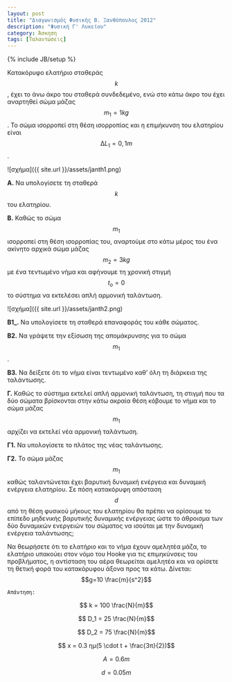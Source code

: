 ```yaml
---
layout: post
title: "Διαγωνισμός Φυσικής Β. Ξανθόπουλος 2012"
description: "Φυσική Γ' Λυκείου"
category: Άσκηση
tags: [Ταλαντώσεις]
---
```

{% include JB/setup %}


Κατακόρυφο ελατήριο σταθεράς $$k$$, έχει το άνω άκρο του σταθερά συνδεδεμένο,
ενώ στο κάτω άκρο του έχει αναρτηθεί σώμα μάζας $$m_1 =1 kg$$. Το σώμα ισορροπεί στη
θέση ισορροπίας και η επιμήκυνση του ελατηρίου είναι $$∆L_1 = 0,1 m$$.


![σχήμα]({{ site.url }}/assets/janth1.png) 


**Α.** Να υπολογίσετε τη σταθερά $$k$$ του ελατηρίου.

**B.** Καθώς το σώμα $$m_1$$ ισορροπεί στη θέση ισορροπίας του, αναρτούμε στο κάτω
μέρος του ένα ακίνητο αρχικά σώμα μάζας $$m_2 = 3 kg$$ με ένα τεντωμένο νήμα και
αφήνουμε τη χρονική στιγμή $$t_o =0$$ το σύστημα να εκτελέσει απλή αρμονική
ταλάντωση.

![σχήμα]({{ site.url }}/assets/janth2.png) 

**Β1_.** Να υπολογίσετε τη σταθερά επαναφοράς του κάθε σώματος.

**Β2.** Να γράψετε την εξίσωση της απομάκρυνσης για το σώμα $$m_1$$.

**Β3.** Να δείξετε ότι το νήμα είναι τεντωμένο καθ’ όλη τη διάρκεια της ταλάντωσης.

**Γ.** Καθώς το σύστημα εκτελεί απλή αρμονική ταλάντωση, τη στιγμή που τα δύο
σώματα βρίσκονται στην κάτω ακραία θέση κόβουμε το νήμα και το σώμα μάζας $$m_1$$
αρχίζει να εκτελεί νέα αρμονική ταλάντωση.

**Γ1.** Να υπολογίσετε το πλάτος της νέας ταλάντωσης.

**Γ2.** Το σώμα μάζας $$m_1$$ καθώς ταλαντώνεται έχει βαρυτική δυναμική ενέργεια και
δυναμική ενέργεια ελατηρίου. Σε πόση κατακόρυφη απόσταση $$d$$ από τη θέση
φυσικού μήκους του ελατηρίου θα πρέπει να ορίσουμε το επίπεδο μηδενικής
βαρυτικής δυναμικής ενέργειας ώστε το άθροισμα των δύο δυναμικών ενεργειών του
σώματος να ισούται με την δυναμική ενέργεια ταλάντωσης;

Να θεωρήσετε ότι το ελατήριο και το νήμα έχουν αμελητέα μάζα, το ελατήριο
υπακούει στον νόμο του Hooke για τις επιμηκύνσεις του προβλήματος, η αντίσταση
του αέρα θεωρείται αμελητέα και να ορίσετε τη θετική φορά του κατακόρυφου άξονα
προς τα κάτω.
∆ίνεται: $$g=10 \frac{m}{s^2}$$


`Απάντηση:`

$$ k = 100 \frac{N}{m}$$

$$ D_1 = 25 \frac{N}{m}$$

$$ D_2 = 75 \frac{N}{m}$$

$$ x = 0.3 ημ(5 \cdot t + \frac{3π}{2})$$

$$ Α = 0.6m$$

$$ d = 0.05m$$

